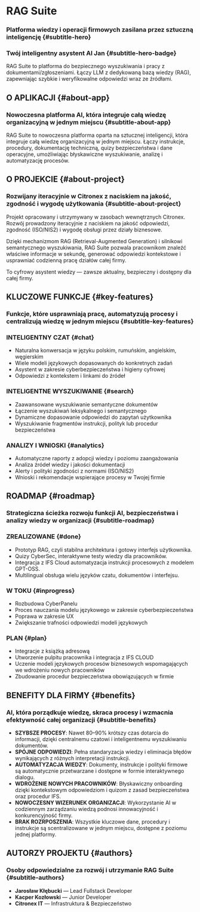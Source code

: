 # RAG Suite

### Platforma wiedzy i operacji firmowych zasilana przez sztuczną inteligencję {#subtitle-hero}

### Twój inteligentny asystent AI Jan {#subtitle-hero-badge}

RAG Suite to platforma do bezpiecznego wyszukiwania i pracy z dokumentami/zgłoszeniami. Łączy LLM z dedykowaną bazą wiedzy (RAG), zapewniając szybkie i weryfikowalne odpowiedzi wraz ze źródłami.

## O APLIKACJI {#about-app}

### Nowoczesna platforma AI, która integruje całą wiedzę organizacyjną w jednym miejscu {#subtitle-about-app}

RAG Suite to nowoczesna platforma oparta na sztucznej inteligencji, która integruje całą wiedzę organizacyjną w jednym miejscu. Łączy instrukcje, procedury, dokumentację techniczną, quizy bezpieczeństwa i dane operacyjne, umożliwiając błyskawiczne wyszukiwanie, analizę i automatyzację procesów.

## O PROJEKCIE {#about-project}

### Rozwijany iteracyjnie w Citronex z naciskiem na jakość, zgodność i wygodę użytkowania {#subtitle-about-project}

Projekt opracowany i utrzymywany w zasobach wewnętrznych Citronex. Rozwój prowadzony iteracyjnie z naciskiem na jakość odpowiedzi, zgodność (ISO/NIS2) i wygodę obsługi przez działy biznesowe.

Dzięki mechanizmom RAG (Retrieval-Augmented Generation) i silnikowi semantycznego wyszukiwania, RAG Suite pozwala pracownikom znaleźć właściwe informacje w sekundę, generować odpowiedzi kontekstowe i usprawniać codzienną pracę działów całej firmy.

To cyfrowy asystent wiedzy — zawsze aktualny, bezpieczny i dostępny dla całej firmy.

## KLUCZOWE FUNKCJE {#key-features}

### Funkcje, które usprawniają pracę, automatyzują procesy i centralizują wiedzę w jednym miejscu {#subtitle-key-features}

### INTELIGENTNY CZAT {#chat}
- Naturalna konwersacja w języku polskim, rumuńskim, angielskim, węgierskim
- Wiele modeli językowych dopasowanych do konkretnych zadań
- Asystent w zakresie cyberbezpieczeństwa i higieny cyfrowej
- Odpowiedzi z kontekstem i linkami do źródeł

### INTELIGENTNE WYSZUKIWANIE {#search}
- Zaawansowane wyszukiwanie semantyczne dokumentów
- Łączenie wyszukiwań leksykalnego i semantycznego
- Dynamiczne dopasowanie odpowiedzi do zapytań użytkownika
- Wyszukiwanie fragmentów instrukcji, polityk lub procedur bezpieczeństwa

### ANALIZY I WNIOSKI {#analytics}
- Automatyczne raporty z adopcji wiedzy i poziomu zaangażowania
- Analiza źródeł wiedzy i jakości dokumentacji
- Alerty i polityki zgodności z normami (ISO/NIS2)
- Wnioski i rekomendacje wspierające procesy w Twojej firmie

## ROADMAP {#roadmap}

### Strategiczna ścieżka rozwoju funkcji AI, bezpieczeństwa i analizy wiedzy w organizacji {#subtitle-roadmap}

### ZREALIZOWANE {#done}
- Prototyp RAG, czyli stabilna architektura i gotowy interfejs użytkownika.
- Quizy CyberSec, interaktywne testy wiedzy dla pracowników.
- Integracja z IFS Cloud automatyzacja instrukcji procesowych z modelem GPT-OSS.
- Multilingual obsługa wielu języków czatu, dokumentów i interfejsu.

### W TOKU {#inprogress}
- Rozbudowa CyberPanelu
- Proces nauczania modelu językowego w zakresie cyberbezpieczeństwa
- Poprawa w zakresie UX
- Zwiększanie trafności odpowiedzi modeli językowych

### PLAN {#plan}
- Integracje z książką adresową
- Utworzenie pulpitu pracownika i integracja z IFS CLOUD
- Uczenie modeli językowych procesów biznesowych wspomagających we wdrożeniu nowych pracowników
- Zbudowanie procedur bezpieczeństwa obowiązujących w firmie

## BENEFITY DLA FIRMY {#benefits}

### AI, która porządkuje wiedzę, skraca procesy i wzmacnia efektywność całej organizacji {#subtitle-benefits}

- **SZYBSZE PROCESY**: Nawet 80–90% krótszy czas dotarcia do informacji, dzięki centralnemu czatowi i inteligentnemu wyszukiwaniu dokumentów.
- **SPÓJNE ODPOWIEDZI**: Pełna standaryzacja wiedzy i eliminacja błędów wynikających z różnych interpretacji instrukcji.
- **AUTOMATYZACJA WIEDZY**: Dokumenty, instrukcje i polityki firmowe są automatycznie przetwarzane i dostępne w formie interaktywnego dialogu.
- **WDROŻENIE NOWYCH PRACOWNIKÓW**: Błyskawiczny onboarding dzięki kontekstowym odpowiedziom i quizom z zasad bezpieczeństwa oraz procedur IFS.
- **NOWOCZESNY WIZERUNEK ORGANIZACJI**: Wykorzystanie AI w codziennym zarządzaniu wiedzą podnosi innowacyjność i konkurencyjność firmy.
- **BRAK ROZRPOSZENIA**: Wszystkie kluczowe dane, procedury i instrukcje są scentralizowane w jednym miejscu, dostępne z poziomu jednej platformy.

## AUTORZY PROJEKTU {#authors}

### Osoby odpowiedzialne za rozwój i utrzymanie RAG Suite {#subtitle-authors}

- **Jarosław Kłębucki** — Lead Fullstack Developer
- **Kacper Kozłowski** — Junior Developer
- **Citronex IT** — Infrastruktura & Bezpieczeństwo